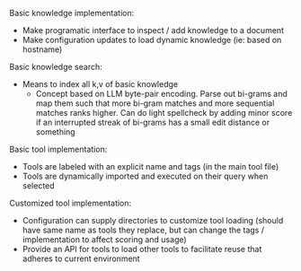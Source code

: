 Basic knowledge implementation:
* Make programatic interface to inspect / add knowledge to a document
* Make configuration updates to load dynamic knowledge (ie: based on hostname)

Basic knowledge search:
* Means to index all k,v of basic knowledge
    + Concept based on LLM byte-pair encoding. Parse out bi-grams and map them
    such that more bi-gram matches and more sequential matches ranks higher. Can
    do light spellcheck by adding minor score if an interrupted streak of bi-grams
    has a small edit distance or something

Basic tool implementation:
* Tools are labeled with an explicit name and tags (in the main tool file)
* Tools are dynamically imported and executed on their query when selected

Customized tool implementation:
* Configuration can supply directories to customize tool loading (should have
same name as tools they replace, but can change the tags / implementation to affect
scoring and usage)
* Provide an API for tools to load other tools to facilitate reuse that adheres
to current environment

